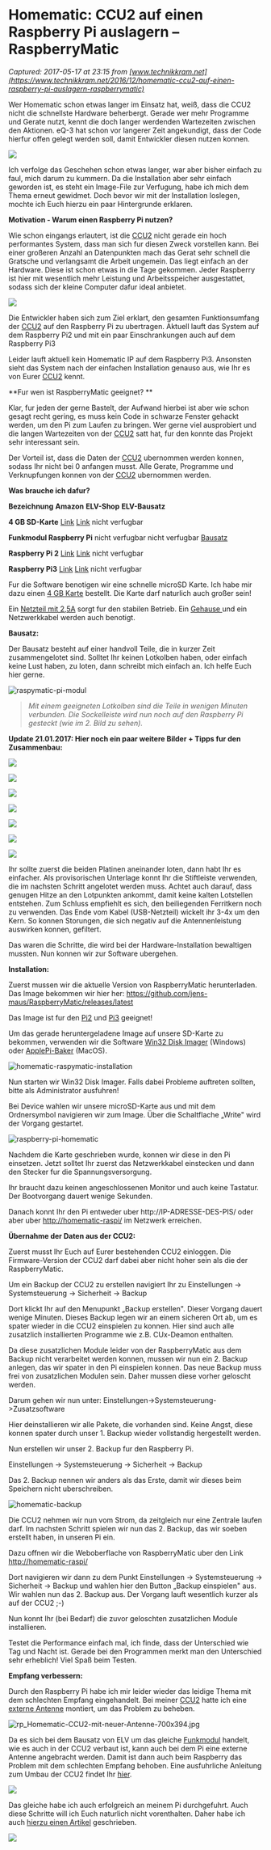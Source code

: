 # Homematic: CCU2 auf einen Raspberry Pi auslagern – RaspberryMatic

_Captured: 2017-05-17 at 23:15 from [www.technikkram.net](https://www.technikkram.net/2016/12/homematic-ccu2-auf-einen-raspberry-pi-auslagern-raspberrymatic)_

Wer Homematic schon etwas langer im Einsatz hat, weiß, dass die CCU2 nicht die schnellste Hardware beherbergt. Gerade wer mehr Programme und Gerate nutzt, kennt die doch langer werdenden Wartezeiten zwischen den Aktionen. eQ-3 hat schon vor langerer Zeit angekundigt, dass der Code hierfur offen gelegt werden soll, damit Entwickler diesen nutzen konnen.

![](https://www.technikkram.net/wp-content/uploads/2016/12/RaspyMatic-Pi-700x411.jpg)

Ich verfolge das Geschehen schon etwas langer, war aber bisher einfach zu faul, mich darum zu kummern. Da die Installation aber sehr einfach geworden ist, es steht ein Image-File zur Verfugung, habe ich mich dem Thema erneut gewidmet. Doch bevor wir mit der Installation loslegen, mochte ich Euch hierzu ein paar Hintergrunde erklaren.

**Motivation - Warum einen Raspberry Pi nutzen?**

Wie schon eingangs erlautert, ist die [CCU2](http://amzn.to/2irDOxo) nicht gerade ein hoch performantes System, dass man sich fur diesen Zweck vorstellen kann. Bei einer großeren Anzahl an Datenpunkten mach das Gerat sehr schnell die Gratsche und verlangsamt die Arbeit ungemein. Das liegt einfach an der Hardware. Diese ist schon etwas in die Tage gekommen. Jeder Raspberry ist hier mit wesentlich mehr Leistung und Arbeitsspeicher ausgestattet, sodass sich der kleine Computer dafur ideal anbietet.

![](https://www.technikkram.net/wp-content/uploads/2016/12/RaspyMatic-Pi-Modul-gestekt_compressed.jpg)

Die Entwickler haben sich zum Ziel erklart, den gesamten Funktionsumfang der [CCU2](http://amzn.to/2irDOxo) auf den Raspberry Pi zu ubertragen. Aktuell lauft das System auf dem Raspberry Pi2 und mit ein paar Einschrankungen auch auf dem Raspberry Pi3

Leider lauft aktuell kein Homematic IP auf dem Raspberry Pi3. Ansonsten sieht das System nach der einfachen Installation genauso aus, wie Ihr es von Eurer [CCU2](http://amzn.to/2irDOxo) kennt.

**Fur wen ist RaspberryMatic geeignet? **

Klar, fur jeden der gerne Bastelt, der Aufwand hierbei ist aber wie schon gesagt recht gering, es muss kein Code in schwarze Fenster gehackt werden, um den Pi zum Laufen zu bringen. Wer gerne viel ausprobiert und die langen Wartezeiten von der [CCU2](http://amzn.to/2irDOxo) satt hat, fur den konnte das Projekt sehr interessant sein.

Der Vorteil ist, dass die Daten der [CCU2](http://amzn.to/2irDOxo) ubernommen werden konnen, sodass Ihr nicht bei 0 anfangen musst. Alle Gerate, Programme und Verknupfungen konnen von der [CCU2](http://amzn.to/2irDOxo) ubernommen werden.

**Was brauche ich dafur?**

**Bezeichnung**
**Amazon**
**ELV-Shop**
**ELV-Bausatz**

**4 GB SD-Karte**
[Link](http://amzn.to/2fZ9ZC3)
[Link](https://ad.zanox.com/ppc/?40296118C39719437&ULP=%5b%5bhttp://ad.dyntracker.de/set.aspx?trackid=D6B8B9F5EA6894958591B212CBEF4F40&dt_subid1=&dt_subid2=&dt_keywords=&dt_freetext=&dt_url=http://www.elv.de/intenso-microsd-karte-class-10-mit-sd-adapter-4-gb.html?refid=zanox%5d%5d)
nicht verfugbar

**Funkmodul Raspberry Pi**
nicht verfugbar
nicht verfugbar
[Bausatz](https://ad.zanox.com/ppc/?40296118C39719437&ULP=\[\[http://ad.dyntracker.de/set.aspx?trackid=D6B8B9F5EA6894958591B212CBEF4F40&dt_subid1=&dt_subid2=&dt_keywords=&dt_freetext=&dt_url=http://www.elv.de/homematic-funkmodul-fuer-raspberry-pi-bausatz.html?refid=zanox\]\])

**Raspberry Pi 2**
[Link](http://amzn.to/2hpmQOj)
[Link](https://ad.zanox.com/ppc/?40296118C39719437&ULP=\[\[http://ad.dyntracker.de/set.aspx?trackid=D6B8B9F5EA6894958591B212CBEF4F40&dt_subid1=&dt_subid2=&dt_keywords=&dt_freetext=&dt_url=http://www.elv.de/raspberry-pi-2-b-1-gb.html?refid=zanox\]\])
nicht verfugbar

**Raspberry Pi3**
[Link](http://amzn.to/2hOiT6P)
[Link](https://ad.zanox.com/ppc/?40296118C39719437&ULP=\[\[http://ad.dyntracker.de/set.aspx?trackid=D6B8B9F5EA6894958591B212CBEF4F40&dt_subid1=&dt_subid2=&dt_keywords=&dt_freetext=&dt_url=http://www.elv.de/raspberry-pi-3-1-gb.html?refid=zanox\]\])
nicht verfugbar

Fur die Software benotigen wir eine schnelle microSD Karte. Ich habe mir dazu einen [4 GB Karte](http://amzn.to/2hOnpSS) bestellt. Die Karte darf naturlich auch großer sein!

Ein [Netzteil mit 2,5A](http://amzn.to/2eM1JVP) sorgt fur den stabilen Betrieb. Ein [Gehause ](http://amzn.to/2es6PFL)und ein Netzwerkkabel werden auch benotigt.

**Bausatz:**

Der Bausatz besteht auf einer handvoll Teile, die in kurzer Zeit zusammengelotet sind. Solltet Ihr keinen Lotkolben haben, oder einfach keine Lust haben, zu loten, dann schreibt mich einfach an. Ich helfe Euch hier gerne.

![raspymatic-pi-modul](https://www.technikkram.net/wp-content/uploads/2016/12/RaspyMatic-Pi-Modul-e1492633562570.jpg)

> _Mit einem geeigneten Lotkolben sind die Teile in wenigen Minuten verbunden. Die Sockelleiste wird nun noch auf den Raspberry Pi gesteckt (wie im 2. Bild zu sehen)._

**Update 21.01.2017: Hier noch ein paar weitere Bilder + Tipps fur den Zusammenbau:**

![](https://www.technikkram.net/wp-content/uploads/2016/12/Homematic-Funkmodul-Aufbau-e1492633578360.jpg)

![](https://www.technikkram.net/wp-content/uploads/2016/12/Homematic-Funkmodul-Aufbau2-e1492633589986.jpg)

![](https://www.technikkram.net/wp-content/uploads/2016/12/Homematic-Funkmodul-Aufbau3-e1492633598807.jpg)

![](https://www.technikkram.net/wp-content/uploads/2016/12/Homematic-Funkmodul-Aufbau4-e1492633610427.jpg)

![](https://www.technikkram.net/wp-content/uploads/2016/12/Homematic-Funkmodul-Aufbau5-e1492633620959.jpg)

![](https://www.technikkram.net/wp-content/uploads/2016/12/Homematic-Funkmodul-Aufbau6-e1488291098174.jpg)

![](https://www.technikkram.net/wp-content/uploads/2016/12/Homematic-Funkmodul-Aufbau7-e1492633634108.jpg)

Ihr sollte zuerst die beiden Platinen aneinander loten, dann habt Ihr es einfacher. Als provisorischen Unterlage konnt Ihr die Stiftleiste verwenden, die im nachsten Schritt angelotet werden muss. Achtet auch darauf, dass genugen Hitze an den Lotpunkten ankommt, damit keine kalten Lotstellen entstehen. Zum Schluss empfiehlt es sich, den beiliegenden Ferritkern noch zu verwenden. Das Ende vom Kabel (USB-Netzteil) wickelt ihr 3-4x um den Kern. So konnen Storungen, die sich negativ auf die Antennenleistung auswirken konnen, gefiltert.

Das waren die Schritte, die wird bei der Hardware-Installation bewaltigen mussten. Nun konnen wir zur Software ubergehen.

**Installation:**

Zuerst mussen wir die aktuelle Version von RaspberryMatic herunterladen. Das Image bekommen wir hier her: <https://github.com/jens-maus/RaspberryMatic/releases/latest>

Das Image ist fur den [Pi2](http://amzn.to/2hOrN4f) und [Pi3](http://amzn.to/2iikCVy) geeignet!

Um das gerade heruntergeladene Image auf unsere SD-Karte zu bekommen, verwenden wir die Software [Win32 Disk Imager](https://sourceforge.net/projects/win32diskimager/) (Windows) oder [ApplePi-Baker](http://www.tweaking4all.com/hardware/raspberry-pi/macosx-apple-pi-baker/) (MacOS).

![homematic-raspymatic-installation](https://www.technikkram.net/wp-content/uploads/2016/12/Homematic-RaspyMatic-Installation.png)

Nun starten wir Win32 Disk Imager. Falls dabei Probleme auftreten sollten, bitte als Administrator ausfuhren!

Bei Device wahlen wir unsere microSD-Karte aus und mit dem Ordnersymbol navigieren wir zum Image. Über die Schaltflache „Write" wird der Vorgang gestartet.

![raspberry-pi-homematic](https://www.technikkram.net/wp-content/uploads/2016/12/Raspberry-Pi-Homematic.png)

Nachdem die Karte geschrieben wurde, konnen wir diese in den Pi einsetzen. Jetzt solltet Ihr zuerst das Netzwerkkabel einstecken und dann den Stecker fur die Spannungsversorgung.

Ihr braucht dazu keinen angeschlossenen Monitor und auch keine Tastatur. Der Bootvorgang dauert wenige Sekunden.

Danach konnt Ihr den Pi entweder uber http://IP-ADRESSE-DES-PIS/ oder aber uber <http://homematic-raspi/> im Netzwerk erreichen.

**Übernahme der Daten aus der CCU2:**

Zuerst musst Ihr Euch auf Eurer bestehenden CCU2 einloggen. Die Firmware-Version der CCU2 darf dabei aber nicht hoher sein als die der RaspberryMatic.

Um ein Backup der CCU2 zu erstellen navigiert Ihr zu Einstellungen -> Systemsteuerung -> Sicherheit -> Backup

Dort klickt Ihr auf den Menupunkt „Backup erstellen". Dieser Vorgang dauert wenige Minuten. Dieses Backup legen wir an einem sicheren Ort ab, um es spater wieder in die CCU2 einspielen zu konnen. Hier sind auch alle zusatzlich installierten Programme wie z.B. CUx-Deamon enthalten.

Da diese zusatzlichen Module leider von der RaspberryMatic aus dem Backup nicht verarbeitet werden konnen, mussen wir nun ein 2. Backup anlegen, das wir spater in den Pi einspielen konnen. Das neue Backup muss frei von zusatzlichen Modulen sein. Daher mussen diese vorher geloscht werden.

Darum gehen wir nun unter: Einstellungen->Systemsteuerung->Zusatzsoftware

Hier deinstallieren wir alle Pakete, die vorhanden sind. Keine Angst, diese konnen spater durch unser 1. Backup wieder vollstandig hergestellt werden.

Nun erstellen wir unser 2. Backup fur den Raspberry Pi.

Einstellungen -> Systemsteuerung -> Sicherheit -> Backup

Das 2. Backup nennen wir anders als das Erste, damit wir dieses beim Speichern nicht uberschreiben.

![homematic-backup](https://www.technikkram.net/wp-content/uploads/2016/12/Homematic-Backup.png)

Die CCU2 nehmen wir nun vom Strom, da zeitgleich nur eine Zentrale laufen darf. Im nachsten Schritt spielen wir nun das 2. Backup, das wir soeben erstellt haben, in unseren Pi ein.

Dazu offnen wir die Weboberflache von RaspberryMatic uber den Link <http://homematic-raspi/>

Dort navigieren wir dann zu dem Punkt Einstellungen -> Systemsteuerung -> Sicherheit -> Backup und wahlen hier den Button „Backup einspielen" aus. Wir wahlen nun das 2. Backup aus. Der Vorgang lauft wesentlich kurzer als auf der CCU2 ;-)

Nun konnt Ihr (bei Bedarf) die zuvor geloschten zusatzlichen Module installieren.

Testet die Performance einfach mal, ich finde, dass der Unterschied wie Tag und Nacht ist. Gerade bei den Programmen merkt man den Unterschied sehr erheblich! Viel Spaß beim Testen.

**Empfang verbessern:**

Durch den Raspberry Pi habe ich mir leider wieder das leidige Thema mit dem schlechten Empfang eingehandelt. Bei meiner [CCU2](http://amzn.to/2irDOxo) hatte ich eine [externe Antenne](http://amzn.to/2hOqwtN) montiert, um das Problem zu beheben.

![rp_Homematic-CCU2-mit-neuer-Antenne-700x394.jpg](https://www.technikkram.net/wp-content/uploads/2016/07/Homematic-CCU2-mit-neuer-Antenne-700x394-1.jpg)

Da es sich bei dem Bausatz von ELV um das gleiche [Funkmodul](https://ad.zanox.com/ppc/?40296118C39719437&ULP=\[\[http://ad.dyntracker.de/set.aspx?trackid=D6B8B9F5EA6894958591B212CBEF4F40&dt_subid1=&dt_subid2=&dt_keywords=&dt_freetext=&dt_url=http://www.elv.de/homematic-funkmodul-fuer-raspberry-pi-bausatz.html?refid=zanox\]\]) handelt, wie es auch in der CCU2 verbaut ist, kann auch bei dem Pi eine externe Antenne angebracht werden. Damit ist dann auch beim Raspberry das Problem mit dem schlechten Empfang behoben. Eine ausfuhrliche Anleitung zum Umbau der CCU2 findet Ihr [hier](https://www.technikkram.net/2016/07/homematic-empfang-der-ccu2-deutlich-verbessern-mit-externer-antenne).

![](https://www.technikkram.net/wp-content/uploads/2016/12/Homematic-Pi-Umbau-Antenne-e1492633668507.jpg)

Das gleiche habe ich auch erfolgreich an meinem Pi durchgefuhrt. Auch diese Schritte will ich Euch naturlich nicht vorenthalten. Daher habe ich auch [hierzu einen Artikel](https://www.technikkram.net/2017/01/externe-antenne-fuer-den-raspberry-pi-mit-rasberrymatic) geschrieben.

![](https://www.technikkram.net/wp-content/uploads/2016/12/Homematic-Pi-mit-Antenne_compressed.jpg)
